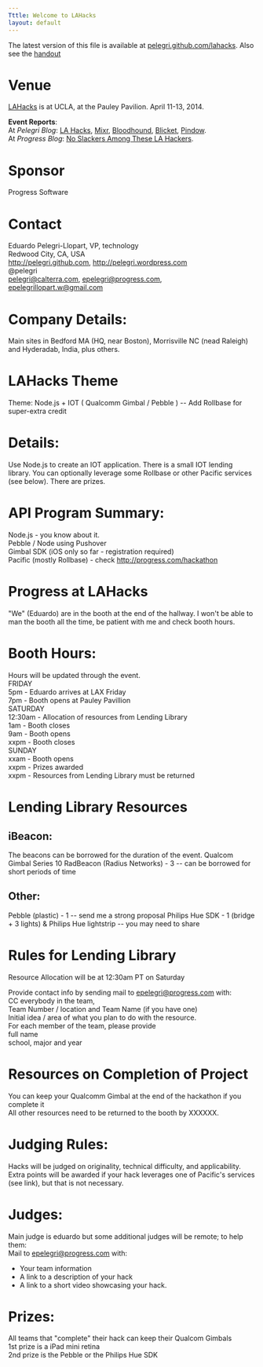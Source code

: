 ```yaml
---
Tttle: Welcome to LAHacks
layout: default
---
```


The latest version of this file is available at [pelegri.github.com/lahacks](http://pelegri.github.com/lahacks).  Also see the [handout](http://pelegri.github.com/lahacks/handout.html)  

# Venue
  [LAHacks][] is at UCLA, at the Pauley Pavilion. April 11-13, 2014.

 **Event Reports**:  
  At _Pelegri Blog_: [LA Hacks](http://pelegri.wordpress.com/2014/04/25/lahacks/), [Mixr](http://pelegri.wordpress.com/2014/04/25/lahacks-mixr/), [Bloodhound](http://pelegri.wordpress.com/2014/04/25/lahacks-bloodhound/), [Blicket](http://pelegri.wordpress.com/2014/04/26/lahacks-blicket/), [Pindow](http://pelegri.wordpress.com/2014/04/26/la-hacks-pindow/).  
  At _Progress Blog_: [No Slackers Among These LA Hackers](https://viewfromtheedge.progress.com/2014/05/slackers-la-hackers/).

# Sponsor
   Progress Software

# Contact
   Eduardo Pelegri-Llopart, VP, technology  
   Redwood City, CA, USA  
   http://pelegri.github.com, http://pelegri.wordpress.com  
   @pelegri  
   pelegri@calterra.com, epelegri@progress.com, epelegrillopart.w@gmail.com  

# Company Details:
   Main sites in Bedford MA (HQ, near Boston), Morrisville NC (nead Raleigh) and Hyderadab, India, plus others.

# LAHacks Theme
Theme:  Node.js + IOT ( Qualcomm Gimbal / Pebble ) --  Add Rollbase for super-extra credit

# Details:
   Use Node.js to create an IOT application.  There is a small IOT lending library.   You can optionally leverage some Rollbase or other Pacific services (see below).  There are prizes. 


# API Program Summary:
   Node.js - you know about it.  
   Pebble / Node using Pushover  
   Gimbal SDK (iOS only so far - registration required)  
   Pacific (mostly Rollbase) - check http://progress.com/hackathon 


# Progress at LAHacks
   "We" (Eduardo) are in the booth at the end of the hallway. I won't be able to man the booth all the time, be patient with me and check booth hours.


# Booth Hours:
  Hours will be updated through the event.  
  FRIDAY  
	5pm - Eduardo arrives at LAX Friday  
	7pm - Booth opens at Pauley Pavillion  
  SATURDAY  
	12:30am - Allocation of resources from Lending Library  
        1am - Booth closes  
        9am - Booth opens  
        xxpm - Booth closes  
  SUNDAY  
        xxam - Booth opens  
        xxpm - Prizes awarded  
        xxpm - Resources from Lending Library must be returned  

# Lending Library Resources  

## iBeacon:
   The beacons can be borrowed for the duration of the event.
   Qualcom Gimbal Series 10
   RadBeacon (Radius Networks) - 3
     -- can be borrowed for short periods of time 

## Other:
   Pebble (plastic) - 1
     -- send me a strong proposal
   Philips Hue SDK - 1 (bridge + 3 lights) & Philips Hue lightstrip
     -- you may need to share
   

# Rules for Lending Library
   Resource Allocation will be at 12:30am PT on Saturday  

   Provide contact info by sending mail to epelegri@progress.com with:  
     CC everybody in the team,  
     Team Number / location and Team Name (if you have one)  
     Initial idea / area of what you plan to do with the resource.  
     For each member of the team, please provide  
       full name  
       school, major and year  

# Resources on Completion of Project
   You can keep your Qualcomm Gimbal at the end of the hackathon if you complete it  
   All other resources need to be returned to the booth by XXXXXX.  

# Judging Rules:
   Hacks will be judged on originality, technical difficulty, and applicability.  
   Extra points will be awarded if your hack leverages one of Pacific's services (see link), but that is not necessary.  

# Judges:
   Main judge is eduardo but some additional judges will be remote; to help them:  
   Mail to epelegri@progress.com with:  
   * Your team information  
   * A link to a description of your hack  
   * A link to a short video showcasing your hack.  

# Prizes:
   All teams that "complete" their hack can keep their Qualcom Gimbals  
   1st prize is a iPad mini retina  
   2nd prize is the Pebble or the Philips Hue SDK  
   
[LAHacks]: http://lahacks.com